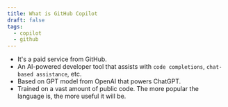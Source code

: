 ```yaml
---
title: What is GitHub Copilot
draft: false
tags:
  - copilot
  - github
---
```

- It's a paid service from GitHub. 
- An AI-powered developer tool that assists with `code completions`, `chat-based assistance`, etc. 
- Based on GPT model from OpenAI that powers ChatGPT. 
- Trained on a vast amount of public code. The more popular the language is, the more useful it will be. 